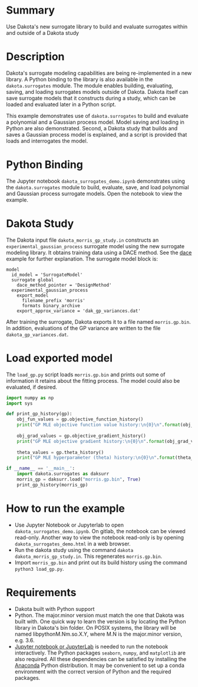 # Summary

Use Dakota's new surrogate library to build and evaluate surrogates within and outside of a Dakota study

# Description

Dakota's surrogate modeling capabilities are being re-implemented in a new library. A Python binding to
the library is also available in the `dakota.surrogates` module. The module enables building,
evaluating, saving, and loading surrogates models outside of Dakota. Dakota itself can save surrogate
models that it constructs during a study, which can be loaded and evaluated later in a Python script.

This example demonstrates use of `dakota.surrogates` to build and evaluate a polynomial and a Gaussian
process model. Model saving and loading in Python are also demonstrated. Second, a Dakota study that
builds and saves a Gaussian process model is explained, and a script is provided that loads and
interrogates the model.

# Python Binding

The Jupyter notebook `dakota_surrogates_demo.ipynb` demonstrates using the `dakota.surrogates` module
to build, evaluate, save, and load polynomial and Gaussian process surrogate models. Open the notebook
to view the example.

# Dakota Study

The Dakota input file `dakota_morris_gp_study.in` constructs an `experimental_gaussian_process` surrogate
model using the new surrogate modeling library. It obtains training data using a DACE method. See the
[dace](../dace) example for further explanation. The surrogate model block is:
```
model
  id_model = 'SurrogateModel'
  surrogate global
    dace_method_pointer = 'DesignMethod'
  experimental_gaussian_process
    export_model
      filename_prefix 'morris'
      formats binary_archive
    export_approx_variance = 'dak_gp_variances.dat'
```

After training the surrogate, Dakota exports it to a file named `morris.gp.bin`. In addition, evaluations of
the GP variance are written to the file `dakota_gp_variances.dat`.

# Load exported model

The `load_gp.py` script loads `morris.gp.bin` and prints out some of information it retains about the
fitting process. The model could also be evaluated, if desired.

```python
import numpy as np
import sys

def print_gp_history(gp):
    obj_fun_values = gp.objective_function_history()
    print("GP MLE objective function value history:\n{0}\n".format(obj_fun_values))
    
    obj_grad_values = gp.objective_gradient_history()
    print("GP MLE objective gradient history:\n{0}\n".format(obj_grad_values))
    
    theta_values = gp.theta_history()
    print("GP MLE hyperparameter (theta) history:\n{0}\n".format(theta_values))

if __name__ == '__main__':
    import dakota.surrogates as daksurr
    morris_gp = daksurr.load("morris.gp.bin", True)
    print_gp_history(morris_gp)
```

# How to run the example

* Use Jupyter Notebook or Jupyterlab to open `dakota_surrogates_demo.ipynb`.  On gitlab, the notebook can be viewed read-only. 
Another way to view the notebook read-only is by opening `dakota_surrogates_demo.html` in a web browser.
* Run the dakota study using the command `dakota dakota_morris_gp_study.in`. This regenerates `morris.gp.bin`.
* Import `morris_gp.bin` and print out its build history using the command `python3 load_gp.py`.

# Requirements

* Dakota built with Python support
* Python. The major.minor version must match the one that Dakota was built with. One quick way to learn the version is by locating the Python library in Dakota's bin folder. On POSIX systems, the library will be named libpythonM.Nm.so.X.Y, where M.N is the major.minor version, e.g. 3.6.
* [Jupyter notebook or JupyterLab](https://jupyter.org/) is needed to run the notebook interactively. The Python packages `seaborn`, `numpy`, and `matplotlib` are also required. All these dependencies can be satisfied by installing the [Anaconda](https://www.anaconda.com/) Python distribution. It may be convenient to set up a conda environment with the correct version of Python and the required packages.

